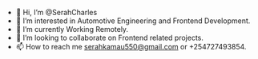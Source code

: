 - 👋 Hi, I’m @SerahCharles
- 👀 I’m interested in Automotive Engineering and Frontend Development.
- 🌱 I’m currently Working Remotely.
- 💞️ I’m looking to collaborate on Frontend related projects.
- 📫 How to reach me serahkamau550@gmail.com or +254727493854.

<!---
SerahCharles/SerahCharles is a ✨ special ✨ repository because its `README.md` (this file) appears on your GitHub profile.
You can click the Preview link to take a look at your changes.
--->

